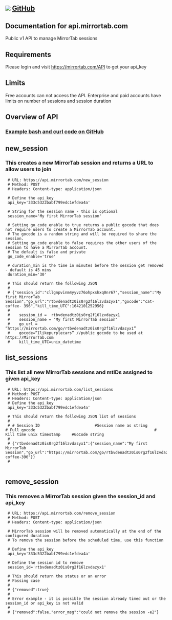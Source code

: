 ## ![](https://docs.github.com/assets/images/site/favicon.png) [GitHub](https://github.com/MirrorTab/api_v1/)

## Documentation for api.mirrortab.com 
Public v1 API to manage MirrorTab sessions

## Requirements
Please login and visit https://mirrortab.com/API to get your api_key

## Limits
Free accounts can not access the API. Enterprise and paid accounts have limits on number of sessions and session duration

## Overview of API 
### [Example bash and curl code on GitHub](https://github.com/MirrorTab/api_v1/tree/main/examples)

## new_session 
### This creates a new MirrorTab session and returns a URL to allow users to join
``` 
 # URL: https://api.mirrortab.com/new_session
 # Method: POST
 # Headers: Content-type: application/json
 
 # Define the api_key
 api_key='333c5322babf799edc1efdea4a'

 # String for the session name - this is optional 
 session_name='My first MirrorTab session'

 # Setting go_code_enable to true returns a public gocode that does not require users to create a MirrorTab account.
 # The gocode is a random string and will be required to share the session.
 # Setting go_code_enable to false requires the other users of the session to have a MirrorTab account.
 # The default is false and private
 go_code_enable='true' 

 # duration_min is the time in minutes before the session get removed - default is 45 mins
 duration_min='30'
 
 # This should return the following JSON
 #
 # {"session_id":"cllgnpvinm4yyvz76ohpxshxq0nr67","session_name":"My first MirrorTab Session","go_url":"rtbvdenadtz0is0rg2f16lzvdazyx1","gocode":"cat-coffee- 396","kill_time_UTC":1642101252956}
 #
 #    session_id =  rtbvdenadtz0is0rg2f16lzvdazyx1 
 #    session_name = "My first MirrorTab session"
 #    go_url = “https://mirrortab.com/go/rtbvdenadtz0is0rg2f16lzvdazyx1” 
 #    gocode=”Ilikepurplecars” //public gocode to be used at https://MirrorTab.com
 #    kill_time_UTC=unix_datetime 

```

## list_sessions
### This list all new MirrorTab sessions and mtIDs assigned to given api_key
``` 
 # URL: https://api.mirrortab.com/list_sessions
 # Method: POST
 # Headers: Content-type: application/json
 # Define the api_key
 api_key='333c5322babf799edc1efdea4a'
 
 # This should return the following JSON list of sessions
 #
 # # Session ID                        #Session name as string                     # Full gocode                                                    # Kill time unix timestamp     #GoCode string
 #
 # {"rtbvdenadtz0is0rg2f16lzvdazyx1":{"session_name":"My first MirrorTab Session","go_url":"https://mirrortab.com/go/rtbvdenadtz0is0rg2f16lzvdazyx1","kill_time_UTC":1642101252956,"gocode":"cat-coffee-396"}}
 #
 
```

## remove_session
### This removes a MirrorTab session given the session_id and api_key
``` 
 # URL: https://api.mirrortab.com/remove_session
 # Method: POST
 # Headers: Content-type: application/json

 # MirrorTab session will be removed automatically at the end of the configured duration
 # To remove the session before the scheduled time, use this function

 # Define the api_key
 api_key='333c5322babf799edc1efdea4a'

 # Define the session id to remove
 session_id='rtbvdenadtz0is0rg2f16lzvdazyx1'

 # This should return the status or an error
 # Passing case
 #
 # {"removed":true}
 #
 # Error example - it is possible the session already timed out or the session_id or api_key is not valid
 #
 # {"removed":false,"error_msg":"could not remove the session -e2"}

```
